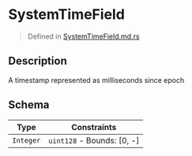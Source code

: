 # SystemTimeField
> Defined in [SystemTimeField.md.rs](../../fields/system_time/interface/src/interface/fields/system_time)

## Description
A timestamp represented as milliseconds since epoch

## Schema

| Type | Constraints |
| --- | --- |
| `Integer` | `uint128` - Bounds: [0, -] |

